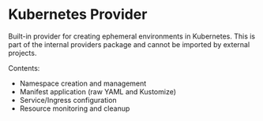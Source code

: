 # Kubernetes Provider

Built-in provider for creating ephemeral environments in Kubernetes.
This is part of the internal providers package and cannot be imported by external projects.

Contents:
- Namespace creation and management
- Manifest application (raw YAML and Kustomize)
- Service/Ingress configuration
- Resource monitoring and cleanup
